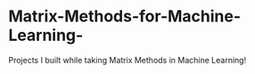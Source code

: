 # Matrix-Methods-for-Machine-Learning-
Projects I built while taking Matrix Methods in Machine Learning!
